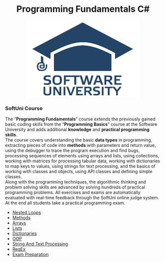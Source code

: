 <h1 align="center">Programming Fundamentals C#</h1>
<p align="center"><img src="softuniLogo.PNG" alt="SoftUni Logo" width="370" height="250"></p>

<h3>SoftUni Course</h3>

<p>The “<strong>Programming Fundamentals</strong>” course extends the previously gained basic coding skills from the “<strong>Programming Basics</strong>” course at the Software University and adds additional <strong>knowledge</strong> and <strong>practical programming skills</strong>.<br/>
The course covers understanding the basic <strong>data types</strong> in programming, extracting pieces of code into <strong>methods</strong> with parameters and return value, using the debugger to trace the program execution and find bugs, processing sequences of elements using arrays and lists, using collections, working with matrices for processing tabular data, working with dictionaries to map keys to values, using strings for text processing, and the basics of working with classes and objects, using API classes and defining simple classes.<br/>
Along with the programming techniques, the algorithmic thinking and problem solving skills are advanced by solving hundreds of practical programming problems. All exercises and exams are automatically evaluated with real-time feedback through the SoftUni online judge system. At the end all students take a practical programming exam.</p>

<ul>
	<li><a href="https://github.com/Gandjurov/CSharp-ProgrammingFundamentals/tree/master/01.%20NestedLoops"> Nested Loops </a></li>
	<li><a href="https://github.com/Gandjurov/CSharp-ProgrammingFundamentals/tree/master/02.%20Methods/Methods"> Methods </a></li>
	<li><a href="https://github.com/Gandjurov/CSharp-ProgrammingFundamentals/tree/master/03.%20Arrays/Arrays_Training"> Arrays </a></li>
	<li><a href="https://github.com/Gandjurov/CSharp-ProgrammingFundamentals/tree/master/04.%20Lists"> Lists </a></li>
	<li><a href="https://github.com/Gandjurov/CSharp-ProgrammingFundamentals/tree/master/05.%20Dictionaries/Overview%20and%20Inilialization/Dictionaries"> Dictionaries </a></li>
	<li><a href="https://github.com/Gandjurov/CSharp-ProgrammingFundamentals/tree/master/06.%20OOP_Overview/OOP_Overview"> OOP </a></li>
	<li><a href=" "> String And Text Processing </a></li>
	<li><a href=" "> RegEx </a></li>
	<li><a href=" "> Exam Preparation </a></li>
</ul>
